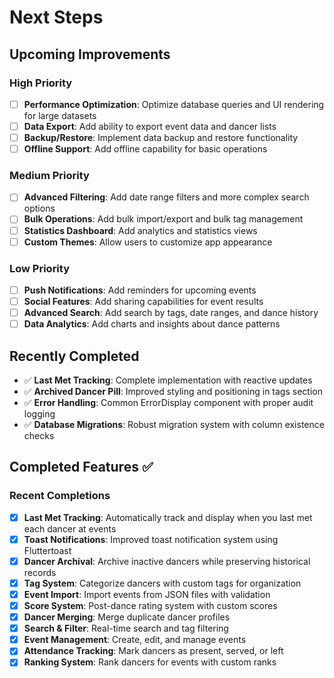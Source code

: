 # Next Steps

## Upcoming Improvements

### High Priority
- [ ] **Performance Optimization**: Optimize database queries and UI rendering for large datasets
- [ ] **Data Export**: Add ability to export event data and dancer lists
- [ ] **Backup/Restore**: Implement data backup and restore functionality
- [ ] **Offline Support**: Add offline capability for basic operations

### Medium Priority
- [ ] **Advanced Filtering**: Add date range filters and more complex search options
- [ ] **Bulk Operations**: Add bulk import/export and bulk tag management
- [ ] **Statistics Dashboard**: Add analytics and statistics views
- [ ] **Custom Themes**: Allow users to customize app appearance

### Low Priority
- [ ] **Push Notifications**: Add reminders for upcoming events
- [ ] **Social Features**: Add sharing capabilities for event results
- [ ] **Advanced Search**: Add search by tags, date ranges, and dance history
- [ ] **Data Analytics**: Add charts and insights about dance patterns

## Recently Completed
- ✅ **Last Met Tracking**: Complete implementation with reactive updates
- ✅ **Archived Dancer Pill**: Improved styling and positioning in tags section
- ✅ **Error Handling**: Common ErrorDisplay component with proper audit logging
- ✅ **Database Migrations**: Robust migration system with column existence checks

## Completed Features ✅

### Recent Completions
- [x] **Last Met Tracking**: Automatically track and display when you last met each dancer at events
- [x] **Toast Notifications**: Improved toast notification system using Fluttertoast
- [x] **Dancer Archival**: Archive inactive dancers while preserving historical records
- [x] **Tag System**: Categorize dancers with custom tags for organization
- [x] **Event Import**: Import events from JSON files with validation
- [x] **Score System**: Post-dance rating system with custom scores
- [x] **Dancer Merging**: Merge duplicate dancer profiles
- [x] **Search & Filter**: Real-time search and tag filtering
- [x] **Event Management**: Create, edit, and manage events
- [x] **Attendance Tracking**: Mark dancers as present, served, or left
- [x] **Ranking System**: Rank dancers for events with custom ranks 